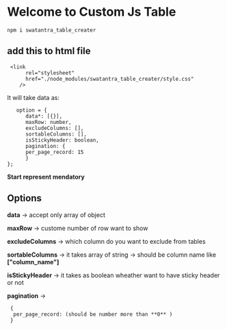 # Welcome to Custom Js Table

```
npm i swatantra_table_creater

```

## add this to html file

```
 <link
      rel="stylesheet"
      href="./node_modules/swatantra_table_creater/style.css"
    />

```

It will take data as:

```
   option = {
      data*: [{}],
      maxRow: number,
      excludeColumns: [],
      sortableColumns: [],
      isStickyHeader: boolean,
      pagination: {
      per_page_record: 15
      }
};

```

**Start represent mendatory**

## Options

**data** -> accept only array of object

**maxRow** -> custome number of row want to show

**excludeColumns** -> which column do you want to exclude from tables

**sortableColumns** -> it takes array of string -> should be column name like **["column_name"]**

**isStickyHeader** -> it takes as boolean wheather want to have sticky header or not

**pagination** ->

```
 {
  per_page_record: (should be number more than **0** )
 }

```
